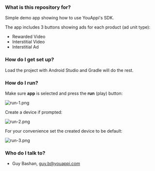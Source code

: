 ### What is this repository for? ###

Simple demo app showing how to use YouAppi's SDK.

The app includes 3 buttons showing ads for each product (ad unit type):

* Rewarded Video
* Interstitial Video
* Interstitial Ad

### How do I get set up? ###

Load the project with Android Studio and Gradle will do the rest.

### How do I run? ###

Make sure **app** is selected and press the **run** (play) button:

![run-1.png](https://bitbucket.org/repo/ypK4q4n/images/4269510285-run-1.png)

Create a device if prompted:

![run-2.png](https://bitbucket.org/repo/ypK4q4n/images/2796215892-run-2.png)

For your convenience set the created device to be default:

![run-3.png](https://bitbucket.org/repo/ypK4q4n/images/3227120108-run-3.png)

### Who do I talk to? ###

* Guy Bashan, guy.b@youappi.com